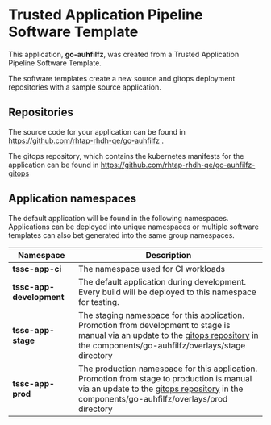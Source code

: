 # Trusted Application Pipeline Software Template

This application, **go-auhfilfz**, was created from a Trusted Application Pipeline Software Template.

The software templates create a new source and gitops deployment repositories with a sample source application. 

## Repositories

The source code for your application can be found in [https://github.com/rhtap-rhdh-qe/go-auhfilfz ](https://github.com/rhtap-rhdh-qe/go-auhfilfz ).
 
The gitops repository, which contains the kubernetes manifests for the application can be found in 
[https://github.com/rhtap-rhdh-qe/go-auhfilfz-gitops ](https://github.com/rhtap-rhdh-qe/go-auhfilfz-gitops ) 

## Application namespaces 

The default application will be found in the following namespaces. Applications can be deployed into unique namespaces or multiple software templates can also bet generated into the same group namespaces.  

|  Namespace   |  Description   |  
| -------- | -------- |
| **tssc-app-ci** | The namespace used for CI workloads |
| **tssc-app-development** | The default application during development. Every build will be deployed to this namespace for testing. |
| **tssc-app-stage** | The staging namespace for this application. Promotion from development to stage is manual via an update to the [gitops repository](https://github.com/rhtap-rhdh-qe/go-auhfilfz-gitops ) in the components/go-auhfilfz/overlays/stage directory |
| **tssc-app-prod** | The production namespace for this application. Promotion from stage to production is manual via an update to the [gitops repository](https://github.com/rhtap-rhdh-qe/go-auhfilfz-gitops ) in the components/go-auhfilfz/overlays/prod directory |